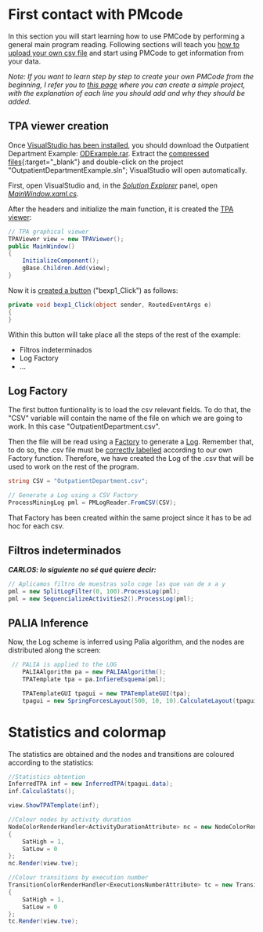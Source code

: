 # First contact with PMcode

In this section you will start learning how to use PMCode by performing a general main program reading. Following sections will teach you [how to upload your own csv file](./How_to_upload_CSV.md) and start using PMCode to get information from your data.

*Note: If you want to learn step by step to create your own PMCode from the beginning, I refer you to [this page]() where you can create a simple project, with the explanation of each line you should add and why they should be added.*

## TPA viewer creation
Once [VisualStudio has been installed](), you should download the Outpatient Department Example: [ODExample.rar](). Extract the [compressed files](https://www.win-rar.com/download.html){:target="_blank"} and double-click on the project "OutpatientDepartmentExample.sln"; VisualStudio will open automatically.

First, open VisualStudio and, in the [*Solution Explorer*]()  panel, open [*MainWindow.xaml.cs*]().

After the headers and initialize the main function, it is created the [TPA viewer]():

``` csharp
// TPA graphical viewer
TPAViewer view = new TPAViewer();
public MainWindow()
{
    InitializeComponent();
    gBase.Children.Add(view);
}
```
Now it is [created a button]() ("bexp1_Click") as follows:
``` csharp
private void bexp1_Click(object sender, RoutedEventArgs e)
{
}
```
Within this button will take place all the steps of the rest of the example:
* Filtros indeterminados
* Log Factory
* …

## Log Factory
The first button funtionality is to load the csv relevant fields. To do that, the "CSV" variable will contain the name of the file on which we are going to work. In this case "OutpatientDepartment.csv".

Then the file will be read using a [Factory]() to generate a [Log](). Remember that, to do so, the .csv file must be [correctly labelled]() according to our own Factory function. Therefore, we have created the Log of the .csv that will be used to work on the rest of the program.
``` csharp
string CSV = "OutpatientDepartment.csv";

// Generate a Log using a CSV Factory
ProcessMiningLog pml = PMLogReader.FromCSV(CSV);
```
That Factory has been created within the same project since it has to be ad hoc for each csv.

## Filtros indeterminados
_**CARLOS: lo siguiente no sé qué quiere decir:**_
``` csharp
// Aplicamos filtro de muestras solo coge las que van de x a y
pml = new SplitLogFilter(0, 100).ProcessLog(pml);
pml = new SequencializeActivities2().ProcessLog(pml); 
```
## PALIA Inference
Now, the Log scheme is inferred using Palia algorithm, and the nodes are distributed along the screen:
``` csharp
 // PALIA is applied to the LOG
    PALIAAlgorithm pa = new PALIAAlgorithm();
    TPATemplate tpa = pa.InfiereEsquema(pml);

    TPATemplateGUI tpagui = new TPATemplateGUI(tpa);
    tpagui = new SpringForcesLayout(500, 10, 10).CalculateLayout(tpagui);
```
# Statistics and colormap
The statistics are obtained and the nodes and transitions are coloured according to the statistics:
``` csharp
//Statistics obtention
InferredTPA inf = new InferredTPA(tpagui.data);
inf.CalculaStats();

view.ShowTPATemplate(inf);

//Colour nodes by activity duration
NodeColorRenderHandler<ActivityDurationAttribute> nc = new NodeColorRenderHandler<ActivityDurationAttribute>()
{
    SatHigh = 1,
    SatLow = 0
};
nc.Render(view.tve);

//Colour transitions by execution number
TransitionColorRenderHandler<ExecutionsNumberAttribute> tc = new TransitionColorRenderHandler<ExecutionsNumberAttribute>()
{
    SatHigh = 1,
    SatLow = 0
};
tc.Render(view.tve);
```
